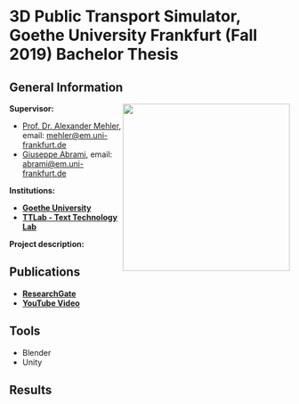 # 3D Public Transport Simulator, Goethe University Frankfurt (Fall 2019) Bachelor Thesis

## General Information
<img align="right" width="300" height="" src="https://upload.wikimedia.org/wikipedia/commons/1/1e/Logo-Goethe-University-Frankfurt-am-Main.svg">

**Supervisor:**
* [Prof. Dr. Alexander Mehler](https://www.texttechnologylab.org/team/alexander-mehler/), email: mehler@em.uni-frankfurt.de
* [Giuseppe Abrami](https://www.texttechnologylab.org/team/giuseppe-abrami/), email: abrami@em.uni-frankfurt.de

**Institutions:**
  * **[Goethe University](http://www.informatik.uni-frankfurt.de/index.php/en/)**
  * **[TTLab - Text Technology Lab](https://www.texttechnologylab.org/)**
  
**Project description:**



## Publications ##
  * **[ResearchGate](https://www.researchgate.net/publication/344784145_Entwicklung_und_Erprobung_eines_interaktiven_3D_-_Stadtmodells_am_Beispiel_des_Personennahverkehrsnetzwerks_der_Stadt_Frankfurt)**
  * **[YouTube Video](https://www.youtube.com/watch?v=etmjra_CXOc)**
  
## Tools ## 
* Blender
* Unity

## Results ##
